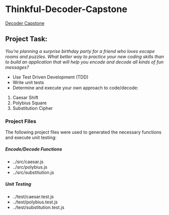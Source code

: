 # Thinkful-Decoder-Capstone
[Decoder Capstone]()
## Project Task:
*You're planning a surprise birthday party for a friend who loves escape rooms and puzzles. What better way to practice your new coding skills than to build an application that will help you encode and decode all kinds of fun messages?*
- Use Test Driven Development (TDD)
- Write unit tests
- Determine and execute your own approach to code/decode:
1. Caesar Shift
2. Polybius Square
3. Substitution Cipher


### Project Files
The following project files were used to generated the necessary functions and execute unit testing:
##### Encode/Decode Functions
- ../src/caesar.js
- ../src/polybius.js
- ../src/substitution.js
##### Unit Testing
- ../test/caesar.test.js
- ../test/polybius.test.js
- ../test/substitution.test.js
